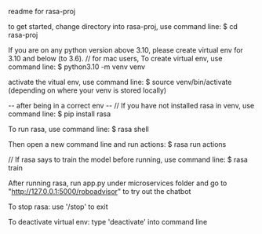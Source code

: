 readme for rasa-proj

to get started, change directory into rasa-proj, use command line:
$ cd rasa-proj

If you are on any python version above 3.10, please create virtual env for 3.10 and below (to 3.6).
// for mac users,
To create virtual env, use command line:
$ python3.10 -m venv venv

activate the vitual env, use command line:
$ source venv/bin/activate (depending on where your venv is stored locally)

-- after being in a correct env --
// If you have not installed rasa in venv, use command line:
$ pip install rasa

To run rasa, use command line:
$ rasa shell

Then open a new command line and run actions:
$ rasa run actions

// If rasa says to train the model before running, use command line:
$ rasa train

After running rasa, run app.py under microservices folder and go to "http://127.0.0.1:5000/roboadvisor" to try out the chatbot

To stop rasa:
use '/stop' to exit

To deactivate virtual env:
type 'deactivate' into command line